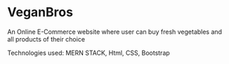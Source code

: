 # VeganBros
An Online E-Commerce website where user can buy fresh vegetables and all products of their choice

Technologies used: MERN STACK, Html, CSS, Bootstrap
